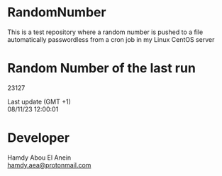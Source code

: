 # RandomNumber    
This is a test repository where a random number is pushed to a file automatically passwordless from a cron job in my Linux CentOS server    
# Random Number of the last run   
23127
      
Last update (GMT +1)    
08/11/23 12:00:01
# Developer    
Hamdy Abou El Anein   
hamdy.aea@protonmail.com
